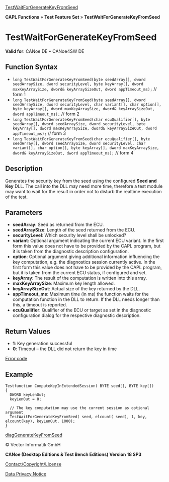 [TestWaitForGenerateKeyFromSeed](../../../../../CANoeDEFamily.htm#Topics/CAPLFunctions/Test/Functions/CAPLfunctionTestWaitForGenerateKeyFromSeed.md)

**CAPL Functions** » **Test Feature Set** » **TestWaitForGenerateKeyFromSeed**

# TestWaitForGenerateKeyFromSeed

**Valid for**: CANoe DE • CANoe4SW DE

## Function Syntax

- `long TestWaitForGenerateKeyFromSeed(byte seedArray[], dword seedArraySize, dword securityLevel, byte keyArray[], dword maxKeyArraySize, dword& keyArraySizeOut, dword appTimeout_ms);` // form 1
- `long TestWaitForGenerateKeyFromSeed(byte seedArray[], dword seedArraySize, dword securityLevel, char variant[], char option[], byte keyArray[], dword maxKeyArraySize, dword& keyArraySizeOut, dword appTimeout_ms);` // form 2
- `long TestWaitForGenerateKeyFromSeed(char ecuQualifier[], byte seedArray[], dword seedArraySize, dword securityLevel, byte keyArray[], dword maxKeyArraySize, dword& keyArraySizeOut, dword appTimeout_ms);` // form 3
- `long TestWaitForGenerateKeyFromSeed(char ecuQualifier[], byte seedArray[], dword seedArraySize, dword securityLevel, char variant[], char option[], byte keyArray[], dword maxKeyArraySize, dword& keyArraySizeOut, dword appTimeout_ms);` // form 4

## Description

Generates the security key from the seed using the configured **Seed and Key** DLL. The call into the DLL may need more time, therefore a test module may want to wait for the result in order not to disturb the realtime execution of the test.

## Parameters

- **seedArray**: Seed as returned from the ECU.
- **seedArraySize**: Length of the seed returned from the ECU.
- **securityLevel**: Which security level shall be unlocked?
- **variant**: Optional argument indicating the current ECU variant. In the first form this value does not have to be provided by the CAPL program, but it is taken from the diagnostic description configuration.
- **option**: Optional argument giving additional information influencing the key computation, e.g. the diagnostics session currently active. In the first form this value does not have to be provided by the CAPL program, but it is taken from the current ECU status, if configured and set.
- **keyArray**: The result of the computation is written into this array.
- **maxKeyArraySize**: Maximum key length allowed.
- **keyArraySizeOut**: Actual size of the key returned by the DLL.
- **appTimeout_ms**: Maximum time (in ms) the function waits for the computation function in the DLL to return. If the DLL needs longer than this, a timeout is reported.
- **ecuQualifier**: Qualifier of the ECU or target as set in the diagnostic configuration dialog for the respective diagnostic description.

## Return Values

- **1**: Key generation successful
- **0**: Timeout – the DLL did not return the key in time

[Error code](../../Diagnostics/CAPLfunctionsDiagnosticsErrorCode.md)

## Example

```plaintext
Testfunction ComputeKeyInExtendedSession( BYTE seed[], BYTE key[])
{
  DWORD keyLenOut;
  keyLenOut = 0;

  // The key computation may use the current session as optional argument
  TestWaitForGenerateKeyFromSeed( seed, elcount( seed), 1, key, elcount(key), keyLenOut, 1000);
}
```

[diagGenerateKeyFromSeed](../../Diagnostics/Functions/CAPLfunctionDiagGenerateKeyFromSeed.md)

© Vector Informatik GmbH

**CANoe (Desktop Editions & Test Bench Editions) Version 18 SP3**

[Contact/Copyright/License](../../../Shared/ContactCopyrightLicense.md)

[Data Privacy Notice](https://www.vector.com/int/en/company/get-info/privacy-policy/)